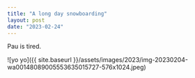 ```yaml
---
title: "A long day snowboarding"
layout: post
date: "2023-02-24"
---
```


Pau is tired.

![yo yo]({{ site.baseurl }}/assets/images/2023/img-20230204-wa00148089005553635015727-576x1024.jpeg)
